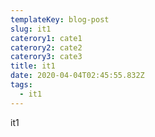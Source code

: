 ```yaml
---
templateKey: blog-post
slug: it1
caterory1: cate1
caterory2: cate2
caterory3: cate3
title: it1
date: 2020-04-04T02:45:55.832Z
tags:
  - it1
---
```

it1